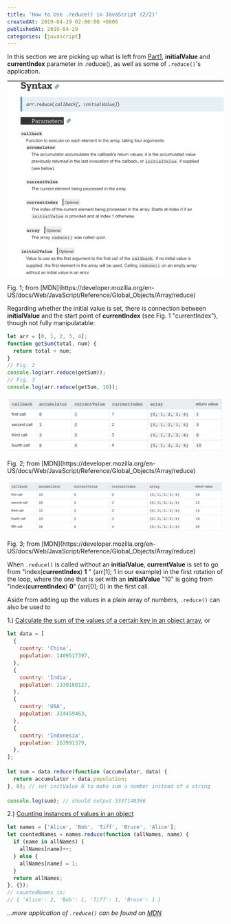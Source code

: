 ```yaml
---
title: 'How to Use .reduce() in JavaScript (2/2)'
createdAt: 2019-04-29 02:00:00 +0800
publishedAt: 2019-04-29
categories: [javascript]
---
```


In this section we are picking up what is left from [Part1](2019-04-24-reduce-in-js1),
**initialValue** and **currentIndex** parameter in .reduce(), as well as some of `.reduce()`'s application.

![reduce syntax](/assets/images/reduce-in-js2/1.png)

<Figcaption>
    Fig. 1; from [MDN](https://developer.mozilla.org/en-US/docs/Web/JavaScript/Reference/Global_Objects/Array/reduce)
</Figcaption>

Regarding whether the initial value is set, there is connection between **initialValue** and the start point of **currentIndex** (see Fig. 1 "currentIndex"), though not fully manipulatable:

```js
let arr = [0, 1, 2, 3, 4];
function getSum(total, num) {
  return total + num;
}
// Fig. 2
console.log(arr.reduce(getSum));
// Fig. 3
console.log(arr.reduce(getSum, 10));
```

![reduce iteration1](/assets/images/reduce-in-js2/2.png)

<Figcaption>
    Fig. 2; from [MDN](https://developer.mozilla.org/en-US/docs/Web/JavaScript/Reference/Global_Objects/Array/reduce)
</Figcaption>

![reduce iteration2](/assets/images/reduce-in-js2/3.png)

<Figcaption>
    Fig. 3; from [MDN](https://developer.mozilla.org/en-US/docs/Web/JavaScript/Reference/Global_Objects/Array/reduce)
</Figcaption>

When `.reduce()` is called without an **initialValue**, **currentValue** is set to go from "index(**currentIndex**) **1** "
(arr[1]; 1 in our example) in the first rotation of the loop,
where the one that is set with an **initialValue** "10" is going from "index(**currentIndex**) **0**" (arr[0]; 0) in the first call.

Aside from adding up the values in a plain array of numbers, `.reduce()` can also be used to

1.) [Calculate the sum of the values of a certain key in an object array](https://codeburst.io/learn-understand-javascripts-reduce-function-b2b0406efbdc), or

```js
let data = [
  {
    country: 'China',
    population: 1409517397,
  },
  {
    country: 'India',
    population: 1339180127,
  },
  {
    country: 'USA',
    population: 324459463,
  },
  {
    country: 'Indonesia',
    population: 263991379,
  },
];

let sum = data.reduce(function (accumulator, data) {
  return accumulator + data.population;
}, 0); // set initValue 0 to make sum a number instead of a string

console.log(sum); // should output 3337148366
```

2.) [Counting instances of values in an object](https://developer.mozilla.org/en-US/docs/Web/JavaScript/Reference/Global_Objects/Array/reduce#Counting_instances_of_values_in_an_object)

```js
let names = ['Alice', 'Bob', 'Tiff', 'Bruce', 'Alice'];
let countedNames = names.reduce(function (allNames, name) {
  if (name in allNames) {
    allNames[name]++;
  } else {
    allNames[name] = 1;
  }
  return allNames;
}, {});
// countedNames is:
// { 'Alice': 2, 'Bob': 1, 'Tiff': 1, 'Bruce': 1 }
```

_...more application of `.reduce()` can be found on [MDN](https://developer.mozilla.org/en-US/docs/Web/JavaScript/Reference/Global_Objects/Array/Reduce#Examples)_
